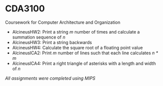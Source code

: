 # CDA3100
Coursework for Computer Architecture and Organization

- AlcineusHW2: Print a string *m* number of times and calculate a summation sequence of *n*
- AlcineusHW3: Print a string backwards
- AlcineusHW4: Calculate the square root of a floating point value
- AlcineusICA2: Print *m* number of lines such that each line calculates *n * m*
- AlcineusICA4: Print a right triangle of asterisks with a length and width of *n*

*All assignments were completed using MIPS*
